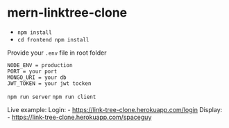# mern-linktree-clone

- ```npm install```
- ```cd frontend npm install```


Provide your ```.env``` file in root folder 
```
NODE_ENV = production
PORT = your port
MONGO_URI = your db
JWT_TOKEN = your jwt tocken
```
```npm run server```
```npm run client```

Live example: 
Login: - https://link-tree-clone.herokuapp.com/login
Display: - https://link-tree-clone.herokuapp.com/spaceguy
